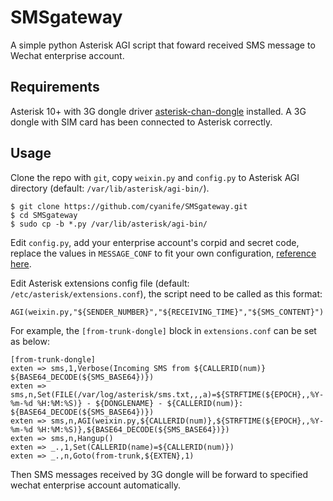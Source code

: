 # SMSgateway

A simple python Asterisk AGI script that foward received SMS message to Wechat enterprise account.

## Requirements

Asterisk 10+ with 3G dongle driver [asterisk-chan-dongle](https://github.com/bg111/asterisk-chan-dongle) installed. A 3G dongle with SIM card has been connected to Asterisk correctly.

## Usage

Clone the repo with `git`, copy `weixin.py` and `config.py` to Asterisk AGI directory (default: `/var/lib/asterisk/agi-bin/`).
```
$ git clone https://github.com/cyanife/SMSgateway.git
$ cd SMSgateway
$ sudo cp -b *.py /var/lib/asterisk/agi-bin/
```

Edit `config.py`, add your enterprise account's corpid and secret code, replace the values in `MESSAGE_CONF` to fit your own configuration, [reference here](http://qydev.weixin.qq.com/wiki/index.php?title=%E6%B6%88%E6%81%AF%E7%B1%BB%E5%9E%8B%E5%8F%8A%E6%95%B0%E6%8D%AE%E6%A0%BC%E5%BC%8F).

Edit Asterisk extensions config file (default: `/etc/asterisk/extensions.conf`), the script need to be called as this format:

```
AGI(weixin.py,"${SENDER_NUMBER}","${RECEIVING_TIME}","${SMS_CONTENT}")
``` 

For example, the `[from-trunk-dongle]` block in `extensions.conf` can be set as below:

```
[from-trunk-dongle]
exten => sms,1,Verbose(Incoming SMS from ${CALLERID(num)} ${BASE64_DECODE(${SMS_BASE64})})
exten => sms,n,Set(FILE(/var/log/asterisk/sms.txt,,,a)=${STRFTIME(${EPOCH},,%Y-%m-%d %H:%M:%S)} - ${DONGLENAME} - ${CALLERID(num)}: ${BASE64_DECODE(${SMS_BASE64})})
exten => sms,n,AGI(weixin.py,${CALLERID(num)},${STRFTIME(${EPOCH},,%Y-%m-%d %H:%M:%S)},${BASE64_DECODE(${SMS_BASE64})})
exten => sms,n,Hangup()
exten => _.,1,Set(CALLERID(name)=${CALLERID(num)})
exten => _.,n,Goto(from-trunk,${EXTEN},1)
```

Then SMS messages received by 3G dongle will be forward to specified wechat enterprise account automatically. 